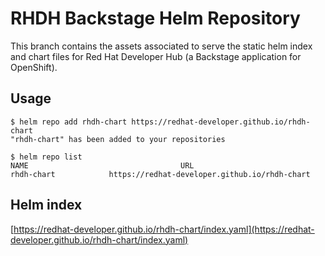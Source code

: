 # RHDH Backstage Helm Repository

This branch contains the assets associated to serve the static helm index and chart files for Red Hat Developer Hub (a Backstage application for OpenShift).

## Usage

```
$ helm repo add rhdh-chart https://redhat-developer.github.io/rhdh-chart
"rhdh-chart" has been added to your repositories

$ helm repo list
NAME                                  URL
rhdh-chart            https://redhat-developer.github.io/rhdh-chart
```

## Helm index

[https://redhat-developer.github.io/rhdh-chart/index.yaml](https://redhat-developer.github.io/rhdh-chart/index.yaml)

